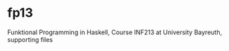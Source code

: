 fp13
====

Funktional Programming in Haskell, Course INF213 at University Bayreuth, supporting files
